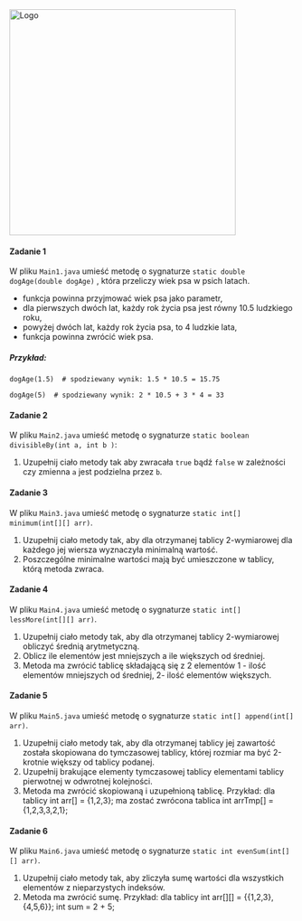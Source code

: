<img alt="Logo" src="http://coderslab.pl/svg/logo-coderslab.svg" width="400">

#### Zadanie 1

W pliku `Main1.java` umieść metodę o sygnaturze `static double dogAge(double dogAge)` , która przeliczy wiek psa w psich
latach.

* funkcja powinna przyjmować wiek psa jako parametr,
* dla pierwszych dwóch lat, każdy rok życia psa jest równy 10.5 ludzkiego roku,
* powyżej dwóch lat, każdy rok życia psa, to 4 ludzkie lata,
* funkcja powinna zwrócić wiek psa.

##### Przykład:

```
dogAge(1.5)  # spodziewany wynik: 1.5 * 10.5 = 15.75

dogAge(5)  # spodziewany wynik: 2 * 10.5 + 3 * 4 = 33
```

#### Zadanie 2

W pliku `Main2.java` umieść metodę o sygnaturze `static boolean divisibleBy(int a, int b )`:

1. Uzupełnij ciało metody tak aby zwracała `true` bądź `false` w zależności czy zmienna `a` jest podzielna przez `b`.

#### Zadanie 3

W pliku `Main3.java` umieść metodę o sygnaturze `static int[] minimum(int[][] arr)`.

1. Uzupełnij ciało metody tak, aby dla otrzymanej tablicy 2-wymiarowej dla każdego jej wiersza wyznaczyła minimalną
   wartość.
2. Poszczególne minimalne wartości mają być umieszczone w tablicy, którą metoda zwraca.

#### Zadanie 4

W pliku `Main4.java` umieść metodę o sygnaturze `static int[] lessMore(int[][] arr)`.

1. Uzupełnij ciało metody tak, aby dla otrzymanej tablicy 2-wymiarowej obliczyć średnią arytmetyczną.
2. Oblicz ile elementów jest mniejszych a ile większych od średniej.
3. Metoda ma zwrócić tablicę składającą się z 2 elementów 1 - ilość elementów mniejszych od średniej, 2- ilość elementów
   większych.

#### Zadanie 5

W pliku `Main5.java` umieść metodę o sygnaturze `static int[] append(int[] arr)`.

1. Uzupełnij ciało metody tak, aby dla otrzymanej tablicy jej zawartość została skopiowana do tymczasowej tablicy,
   której rozmiar ma być 2-krotnie większy od tablicy podanej.
2. Uzupełnij brakujące elementy tymczasowej tablicy elementami tablicy pierwotnej w odwrotnej kolejności.
3. Metoda ma zwrócić skopiowaną i uzupełnioną tablicę. Przykład: dla tablicy int arr[] = {1,2,3}; ma zostać zwrócona
   tablica int arrTmp[] = {1,2,3,3,2,1};

#### Zadanie 6

W pliku `Main6.java` umieść metodę o sygnaturze `static int evenSum(int[][] arr)`.

1. Uzupełnij ciało metody tak, aby zliczyła sumę wartości dla wszystkich elementów z nieparzystych indeksów.
2. Metoda ma zwrócić sumę. Przykład: dla tablicy int arr[][] = {{1,2,3},{4,5,6}}; int sum = 2 + 5;

